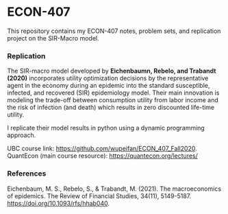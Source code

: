 # ECON-407

This repository contains my ECON-407 notes, problem sets, and replication project on the SIR-Macro model.

### Replication
The SIR-macro model developed by **Eichenbaumn, Rebelo, and Trabandt (2020)** incorporates utility optimization decisions by the representative agent in the economy during an epidemic into the standard susceptible, infected, and recovered (SIR) epidemiology model. Their main innovation is modeling the trade-off between consumption utility from labor income and the risk of infection (and death) which results in zero discounted life-time utility.

I replicate their model results in python using a dynamic programming approach.

UBC course link: https://github.com/wupeifan/ECON_407_Fall2020.
QuantEcon (main course resource): https://quantecon.org/lectures/

### References
Eichenbaum, M. S., Rebelo, S., & Trabandt, M. (2021). The macroeconomics of epidemics. The Review of Financial Studies, 34(11), 5149-5187. https://doi.org/10.1093/rfs/hhab040.
